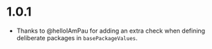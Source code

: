 # 1.0.1

* Thanks to @helloIAmPau for adding an extra check when defining deliberate packages in `basePackageValues`.
